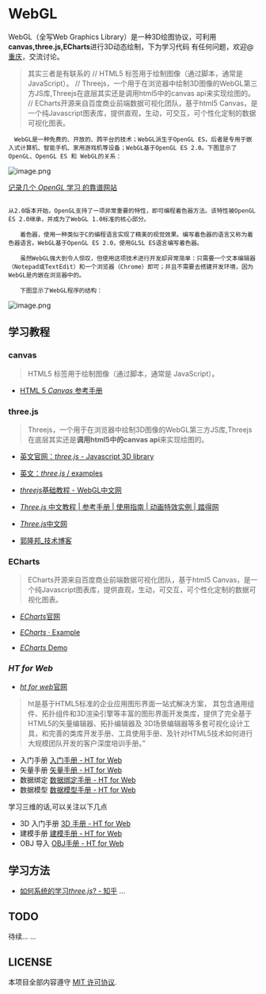 # WebGL
WebGL（全写Web Graphics Library）是一种3D绘图协议，可利用**canvas,three.js,ECharts**进行3D动态绘制，下为学习代码
有任何问题，欢迎@[重庆](https://github.com/HuangCongQing)，交流讨论。
>其实三者是有联系的
// HTML5 <canvas> 标签用于绘制图像（通过脚本，通常是 JavaScript）。
// Threejs，一个用于在浏览器中绘制3D图像的WebGL第三方JS库,Threejs在底层其实还是调用html5中的canvas api来实现绘图的。
// ECharts开源来自百度商业前端数据可视化团队，基于html5 Canvas，是一个纯Javascript图表库，提供直观，生动，可交互，可个性化定制的数据可视化图表。
```
　WebGL是一种免费的、开放的、跨平台的技术；WebGL派生于OpenGL ES，后者是专用于嵌入式计算机、智能手机、家用游戏机等设备；WebGL基于OpenGL ES 2.0。下图显示了OpenGL、OpenGL ES 和 WebGL的关系：
```
![image.png](https://upload-images.jianshu.io/upload_images/4340772-c7ebc9c79f1ec9d7.png?imageMogr2/auto-orient/strip%7CimageView2/2/w/1240)

 [记录几个 *OpenGL* 学习 的靠谱网站](https://blog.csdn.net/korekara88730/article/details/79333683)
```

从2.0版本开始，OpenGL支持了一项非常重要的特性，即可编程着色器方法。该特性被OpenGL ES 2.0继承，并成为了WebGL 1.0标准的核心部分。

　　着色器，使用一种类似于C的编程语言实现了精美的视觉效果。编写着色器的语言又称为着色器语言。WebGL基于OpenGL ES 2.0，使用GLSL ES语言编写着色器。

　　虽然WebGL强大到令人惊叹，但使用这项技术进行开发却异常简单：只需要一个文本编辑器（Notepad或TextEdit）和一个浏览器（Chrome）即可；并且不需要去搭建开发环境，因为WebGL是内嵌在浏览器中的。

　　下图显示了WebGL程序的结构：
```
![image.png](https://upload-images.jianshu.io/upload_images/4340772-934f74a820d743c6.png?imageMogr2/auto-orient/strip%7CimageView2/2/w/1240)


## 学习教程

### canvas
>HTML5 <canvas> 标签用于绘制图像（通过脚本，通常是 JavaScript）。

*  [HTML 5 *Canvas* 参考手册](http://www.w3school.com.cn/tags/html_ref_canvas.asp)



### three.js
>Threejs，一个用于在浏览器中绘制3D图像的WebGL第三方JS库,Threejs在底层其实还是**调用html5中的canvas api**来实现绘图的。

*  [英文官网：*three.js* - Javascript 3D library](https://threejs.org/)

*  [英文：*three.js* / examples](https://threejs.org/examples/)

*  [*threejs*基础教程 - WebGL中文网](http://www.hewebgl.com/article/articledir/1)

* [*Three.js* 中文教程 | 参考手册 | 使用指南 | 动画特效实例 | 踏得网](http://techbrood.com/threejs/docs/)
* [*Three.js*中文网](http://hypnosnova.github.io/)

* [郭隆邦_技术博客](http://www.yanhuangxueyuan.com/)

### ECharts
>ECharts开源来自百度商业前端数据可视化团队，基于html5 Canvas，是一个纯Javascript图表库，提供直观，生动，可交互，可个性化定制的数据可视化图表。
* [*ECharts*](http://echarts.baidu.com/)[官网](http://trust.baidu.com/vstar/official/intro?type=gw)
* [*ECharts* · Example](http://echarts.baidu.com/echarts2/doc/example.html)

*  [*ECharts* Demo](http://www.echartsjs.com/gallery/)

### *HT* *for* *Web* 
*  [*ht* *for* *web*官网](http://www.hightopo.com/cn-index.html)
>ht是基于HTML5标准的企业应用图形界面一站式解决方案， 其包含通用组件、拓扑组件和3D渲染引擎等丰富的图形界面开发类库，提供了完全基于HTML5的矢量编辑器、拓扑编辑器及 3D场景编辑器等多套可视化设计工具，和完善的类库开发手册、工具使用手册、及针对HTML5技术如何进行大规模团队开发的客户深度培训手册。”
<meta charset="utf-8">

*   入门手册 [入门手册 - HT for Web](http://www.hightopo.com/guide/guide/core/beginners/ht-beginners-guide.html)
*   矢量手册 [矢量手册 - HT for Web](http://www.hightopo.com/guide/guide/core/vector/ht-vector-guide.html)
*   数据绑定 [数据绑定手册 - HT for Web](http://www.hightopo.com/guide/guide/core/databinding/ht-databinding-guide.html)
*   数据模型 [数据模型手册 - HT for Web](http://www.hightopo.com/guide/guide/core/datamodel/ht-datamodel-guide.html)

学习三维的话,可以关注以下几点

*   3D 入门手册 [3D 手册 - HT for Web](http://www.hightopo.com/guide/guide/core/3d/ht-3d-guide.html)
*   建模手册 [建模手册 - HT for Web](http://www.hightopo.com/guide/guide/plugin/modeling/ht-modeling-guide.html)
*   OBJ 导入 [OBJ手册 - HT for Web](http://www.hightopo.com/guide/guide/plugin/obj/ht-obj-guide.html)


## 学习方法
*  [如何系统的学习*three.js*? - 知乎](https://www.zhihu.com/question/36367846?from=profile_question_card)
...
## TODO 
待续... ...

## LICENSE
本项目全部内容遵守 [MIT 许可协议](https://github.com/HuangCongQing/WebGL/blob/master/LICENSE).

